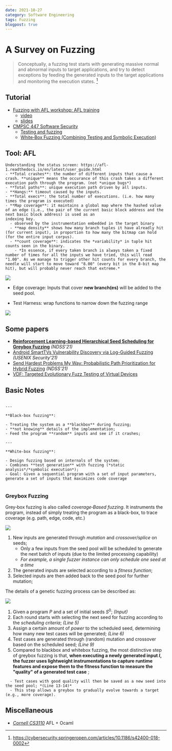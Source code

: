```yaml
---
date: 2021-10-27
category: Software Engineering
tags: Fuzzing
blogpost: true
---
```


# A Survey on Fuzzing

> Conceptually, a fuzzing test starts with generating massive normal and abnormal inputs to target applications, and try to detect exceptions by feeding the generated inputs to the target applications and monitoring the execution states. [^1]

[^1]: https://cybersecurity.springeropen.com/articles/10.1186/s42400-018-0002

## Tutorial

- [Fuzzing with AFL workshop: AFL training](https://github.com/mykter/afl-training)
  - [video](https://www.youtube.com/watch?v=6YLz9IGAGLw)
  - [slides](https://docs.google.com/presentation/d/e/2PACX-1vQWx9bCm_WzSec1Okd8PM2vOf2TQRoM4snxsHSHSLWMfgSWzcJHxWkkdhRPw-a7Flq_5X2QpGI8vwUH/pub?start=false&loop=false&delayms=60000)
- [CMPSC 447 Software Security](http://www.cse.psu.edu/~gxt29/teaching/cs447s19/index.html)
   - [Testing and fuzzing](http://www.cse.psu.edu/~gxt29/teaching/cs447s19/slides/06testingFuzzing.pdf)
   - [White‐Box Fuzzing (Combining Testing and Symbolic Execution)](http://www.cse.psu.edu/~gxt29/teaching/cs447s19/slides/07staticAnalysis.pdf)


## Tool: AFL

```{seealso}
Understanding the status screen: https://afl-1.readthedocs.io/en/latest/user_guide.html
- **Total crashes**: the number of different inputs that cause a crash. **unique** means the occurance of this crash takes a different execution path through the program. (not *unique bugs*)
- **Total paths**: unique execution path driven by all inputs.
- **Hangs:** timeout caused by the inputs.
- **Total execs**: the total number of executions. (i.e. how many times the program is executed)
- **Map coverage**: it maintains a global map where the hashed value of an edge (i.e., the pair of the current basic block address and the next basic block address) is used as an
indexing key.
  - observed by the instrumentation embedded in the target binary
  - **map density** shows how many branch tuples it have alreadly hit (for current input), in proportion to how many the bitmap can hold (for the entire input corpus).
  - **count coverage**: indicates the *variability* in tuple hit counts seen in the binary.
    - *In essence, if every taken branch is always taken a fixed number of times for all the inputs we have tried, this will read "1.00". As we manage to trigger other hit counts for every branch, the needle will start to move toward "8.00" (every bit in the 8-bit map hit), but will probably never reach that extreme.*
```

![](/images/fuzz/afl-screenshot.png)

- Edge coverage: Inputs that cover **new branch(es)** will be added to the seed pool.

- Test Harness: wrap functions to narrow down the fuzzing range

![](/images/fuzz/harness.png)

## Some papers

- **[Reinforcement Learning-based Hierarchical Seed Scheduling for Greybox Fuzzing](https://scholar.archive.org/work/sxi4fekp2rdizcv3ad7itgg4vy/access/wayback/https://www.ndss-symposium.org/wp-content/uploads/ndss2021_6A-4_24486_paper.pdf)** *(NDSS'21)*
- [Android SmartTVs Vulnerability Discovery via Log-Guided Fuzzing](https://www.usenix.org/system/files/sec21fall-aafer.pdf) *(USENIX Security'21)*
- [Send Hardest Problems My Way: Probabilistic Path Prioritization for Hybrid Fuzzing](https://www.cs.ucr.edu/~heng/pubs/digfuzz_ndss19.pdf) *(NDSS'21)*
- [VDF: Targeted Evolutionary Fuzz Testing of Virtual Devices](https://www.cs.ucr.edu/~heng/pubs/VDF_raid17.pdf)

## Basic Notes
  


`````{panels}

---

**Black‐box fuzzing**:

- Treating the system as a **blackbox** during fuzzing;
- **not knowing** details of the implementation;
- Feed the program **random** inputs and see if it crashes;

---

**White‐box fuzzing**:

- Design fuzzing based on internals of the system;
- Combines **test generation** with fuzzing (*static analysis*/*symbolic execution*);
- Goal: Given a sequential program with a set of input parameters, generate a set of inputs that maximizes code coverage


`````

### Greybox Fuzzing

Grey‐box fuzzing is also called *coverage‐Based fuzzing*. It instruments the program, instead of simply treating the program as a black-box, to trace coverage (e.g. path, edge, code, etc.)

![](/images/fuzz/greybox-fuzz-workflow.png)

1. New inputs are generated through *mutation* and *crossover/splice* on seeds;
    - Only a few inputs from the seed pool will be scheduled to generate the next batch of inputs (due to the limited processing capability)
    - *For example, a single fuzzer instance can only schedule one seed at a time*
2. The generated inputs are selected according to a *fitness function*;
3. Selected inputs are then added back to the seed pool for further mutation;

The details of a genetic fuzzing process can be described as:

![](/images/fuzz/greybox-algo.png)

1. Given a program $P$ and a set of initial seeds $S^0$; *(Input)*
2. Each round starts with selecting the next seed for fuzzing according to the *scheduling criteria*; *(Line 5)*
3. Assign a certain amount of *power* to the scheduled seed, determining how many new test cases will be generated; *(Line 6)*
4. Test cases are generated through (random) mutation and crossover based on the scheduled seed; *(Line 9)*
5. Compared to blackbox and whitebox fuzzing, the most distinctive step of greybox
fuzzing is that, **when executing a newly generated input $I$, the fuzzer uses lightweight instrumentations to capture runtime features and expose them to the fitness function to measure the "quality" of a generated test case** ;

```{note}
  - Test cases with good quality will then be saved as a new seed into the seed pool; *(Line 13-14)*
  - This step allows a greybox to gradually evolve towards a target (e.g., more coverage).
```





## Miscellaneous

- *[Cornell CS3110](https://www.cs.cornell.edu/courses/cs3110/2018sp/htmlman/afl-fuzz.html)* AFL + Ocaml